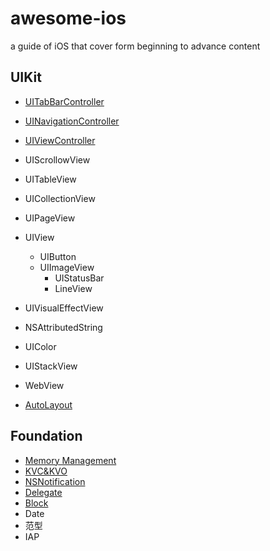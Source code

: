 # awesome-ios

a guide of iOS that cover form beginning to advance content

## UIKit

- [UITabBarController](https://github.com/alflix/awesome-ios/blob/master/UIKit/UITabBar/Tabbar.md)
- [UINavigationController](https://github.com/alflix/awesome-ios/blob/master/UIKit/UINavigation/Navigation.md)
- [UIViewController](https://github.com/alflix/awesome-ios/blob/master/UIKit/UIViewController/UIViewController.md)
- UIScrollowView
- UITableView
- UICollectionView
- UIPageView
- UIView

     - UIButton
     - UIImageView
        - UIStatusBar
        - LineView
- UIVisualEffectView
- NSAttributedString
- UIColor
- UIStackView
- WebView
- [AutoLayout](<https://github.com/alflix/awesome-ios/blob/master/UIKit/AutoLayout/AutoLayout.md>)

## Foundation

- [Memory Management](https://github.com/alflix/awesome-ios/blob/master/Foundation/Memory%20Management/Memory%20Management.md)
- [KVC&KVO](https://github.com/alflix/awesome-ios/blob/master/Foundation/KVC&KVO/KVC&KVO.md)
- [NSNotification](https://github.com/alflix/awesome-ios/blob/master/Foundation/NSNotification/NSNotification.md)
- [Delegate](https://github.com/alflix/awesome-ios/blob/master/Foundation/Delegate/Delegate.md)
- [Block](https://github.com/alflix/awesome-ios/blob/master/Foundation/Block/Block.md)
- Date
- 范型
- IAP
